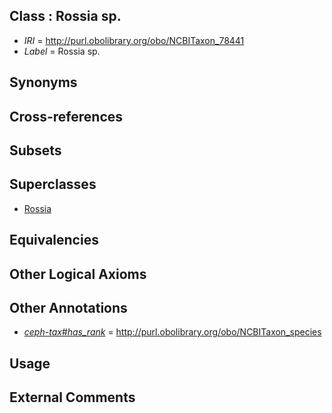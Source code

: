 
## Class : Rossia sp.

 * *IRI* = http://purl.obolibrary.org/obo/NCBITaxon_78441
 * *Label* = Rossia sp.

## Synonyms


## Cross-references


## Subsets


## Superclasses

 * [Rossia](../../NCBITaxon/32/NCBITaxon_34532.md)

## Equivalencies


## Other Logical Axioms


## Other Annotations

 * *[ceph-tax#has_rank](../../ceph-tax#has/nk/ceph-tax#has_rank.md)* = http://purl.obolibrary.org/obo/NCBITaxon_species

## Usage


## External Comments

